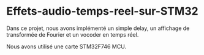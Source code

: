 # Effets-audio-temps-reel-sur-STM32
Dans ce projet, nous avons implémenté un simple delay, un affichage de transformée de Fourier et un vocoder en temps réel.

Nous avons utilisé une carte STM32F746 MCU.
